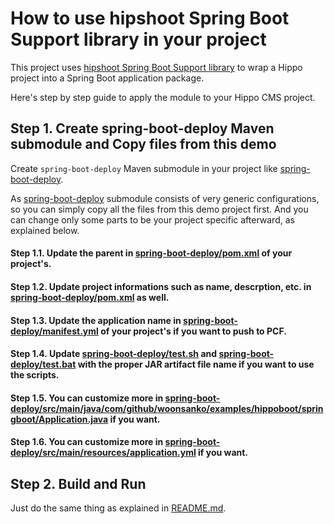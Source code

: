 # How to use hipshoot Spring Boot Support library in your project

This project uses [hipshoot Spring Boot Support library](https://onehippo-forge.github.io/hipshoot/hipshoot-spring-boot-support/index.html)
to wrap a Hippo project into a Spring Boot application package.

Here's step by step guide to apply the module to your Hippo CMS project.

## Step 1. Create **spring-boot-deploy** Maven submodule and Copy files from this demo

Create ```spring-boot-deploy``` Maven submodule in your project like [spring-boot-deploy](spring-boot-deploy).

As [spring-boot-deploy](spring-boot-deploy) submodule consists of very generic configurations, so you can simply copy all the files from this demo project first.
And you can change only some parts to be your project specific afterward, as explained below.

#### Step 1.1. Update the parent in [spring-boot-deploy/pom.xml](spring-boot-deploy/pom.xml) of your project's.

#### Step 1.2. Update project informations such as name, descrption, etc. in [spring-boot-deploy/pom.xml](spring-boot-deploy/pom.xml) as well.

#### Step 1.3. Update the application name in [spring-boot-deploy/manifest.yml](spring-boot-deploy/manifest.yml) of your project's if you want to push to PCF.

#### Step 1.4. Update [spring-boot-deploy/test.sh](spring-boot-deploy/test.sh) and [spring-boot-deploy/test.bat](spring-boot-deploy/test.bat) with the proper JAR artifact file name if you want to use the scripts.

#### Step 1.5. You can customize more in [spring-boot-deploy/src/main/java/com/github/woonsanko/examples/hippoboot/springboot/Application.java](spring-boot-deploy/src/main/java/com/github/woonsanko/examples/hippoboot/springboot/Application.java) if you want.

#### Step 1.6. You can customize more in [spring-boot-deploy/src/main/resources/application.yml](spring-boot-deploy/src/main/resources/application.yml) if you want.

## Step 2. Build and Run

Just do the same thing as explained in [README.md](README.md).
